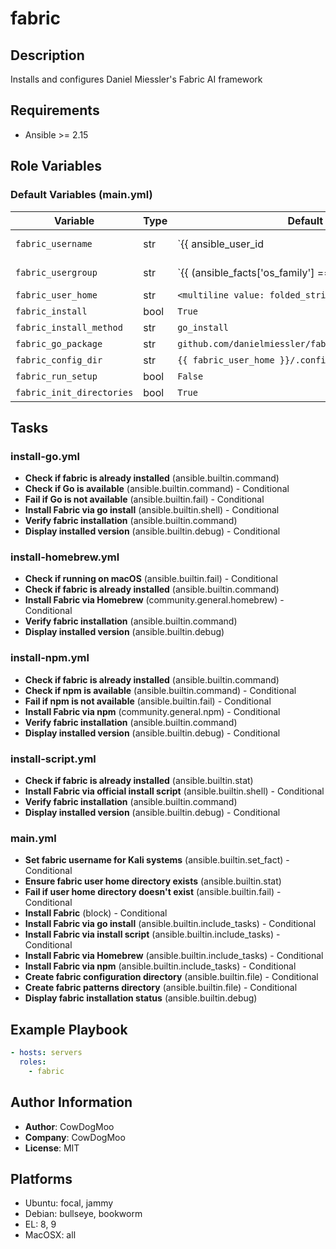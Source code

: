 <!-- DOCSIBLE START -->
# fabric

## Description

Installs and configures Daniel Miessler's Fabric AI framework

## Requirements

- Ansible >= 2.15

## Role Variables

### Default Variables (main.yml)

| Variable | Type | Default | Description |
|----------|------|---------|-------------|
| `fabric_username` | str | `{{ ansible_user_id | default(ansible_user) }}` | No description |
| `fabric_usergroup` | str | `{{ (ansible_facts['os_family'] == 'Darwin') | ternary('staff', fabric_username) }}` | No description |
| `fabric_user_home` | str | `<multiline value: folded_strip>` | No description |
| `fabric_install` | bool | `True` | No description |
| `fabric_install_method` | str | `go_install` | No description |
| `fabric_go_package` | str | `github.com/danielmiessler/fabric/cmd/fabric@latest` | No description |
| `fabric_config_dir` | str | `{{ fabric_user_home }}/.config/fabric` | No description |
| `fabric_run_setup` | bool | `False` | No description |
| `fabric_init_directories` | bool | `True` | No description |

## Tasks

### install-go.yml

- **Check if fabric is already installed** (ansible.builtin.command)
- **Check if Go is available** (ansible.builtin.command) - Conditional
- **Fail if Go is not available** (ansible.builtin.fail) - Conditional
- **Install Fabric via go install** (ansible.builtin.shell) - Conditional
- **Verify fabric installation** (ansible.builtin.command)
- **Display installed version** (ansible.builtin.debug) - Conditional

### install-homebrew.yml

- **Check if running on macOS** (ansible.builtin.fail) - Conditional
- **Check if fabric is already installed** (ansible.builtin.command)
- **Install Fabric via Homebrew** (community.general.homebrew) - Conditional
- **Verify fabric installation** (ansible.builtin.command)
- **Display installed version** (ansible.builtin.debug)

### install-npm.yml

- **Check if fabric is already installed** (ansible.builtin.command)
- **Check if npm is available** (ansible.builtin.command) - Conditional
- **Fail if npm is not available** (ansible.builtin.fail) - Conditional
- **Install Fabric via npm** (community.general.npm) - Conditional
- **Verify fabric installation** (ansible.builtin.command)
- **Display installed version** (ansible.builtin.debug) - Conditional

### install-script.yml

- **Check if fabric is already installed** (ansible.builtin.stat)
- **Install Fabric via official install script** (ansible.builtin.shell) - Conditional
- **Verify fabric installation** (ansible.builtin.command)
- **Display installed version** (ansible.builtin.debug) - Conditional

### main.yml

- **Set fabric username for Kali systems** (ansible.builtin.set_fact) - Conditional
- **Ensure fabric user home directory exists** (ansible.builtin.stat)
- **Fail if user home directory doesn't exist** (ansible.builtin.fail) - Conditional
- **Install Fabric** (block) - Conditional
- **Install Fabric via go install** (ansible.builtin.include_tasks) - Conditional
- **Install Fabric via install script** (ansible.builtin.include_tasks) - Conditional
- **Install Fabric via Homebrew** (ansible.builtin.include_tasks) - Conditional
- **Install Fabric via npm** (ansible.builtin.include_tasks) - Conditional
- **Create fabric configuration directory** (ansible.builtin.file) - Conditional
- **Create fabric patterns directory** (ansible.builtin.file) - Conditional
- **Display fabric installation status** (ansible.builtin.debug)

## Example Playbook

```yaml
- hosts: servers
  roles:
    - fabric
```

## Author Information

- **Author**: CowDogMoo
- **Company**: CowDogMoo
- **License**: MIT

## Platforms

- Ubuntu: focal, jammy
- Debian: bullseye, bookworm
- EL: 8, 9
- MacOSX: all
<!-- DOCSIBLE END -->

